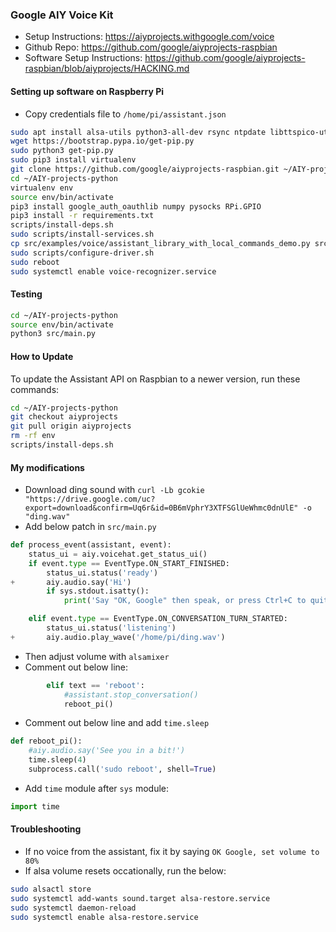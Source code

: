 ### Google AIY Voice Kit
* Setup Instructions: https://aiyprojects.withgoogle.com/voice
* Github Repo: https://github.com/google/aiyprojects-raspbian
* Software Setup Instructions: https://github.com/google/aiyprojects-raspbian/blob/aiyprojects/HACKING.md

#### Setting up software on Raspberry Pi
* Copy credentials file to `/home/pi/assistant.json`
```bash
sudo apt install alsa-utils python3-all-dev rsync ntpdate libttspico-utils git
wget https://bootstrap.pypa.io/get-pip.py
sudo python3 get-pip.py
sudo pip3 install virtualenv
git clone https://github.com/google/aiyprojects-raspbian.git ~/AIY-projects-python
cd ~/AIY-projects-python
virtualenv env
source env/bin/activate
pip3 install google_auth_oauthlib numpy pysocks RPi.GPIO
pip3 install -r requirements.txt
scripts/install-deps.sh
sudo scripts/install-services.sh
cp src/examples/voice/assistant_library_with_local_commands_demo.py src/main.py
sudo scripts/configure-driver.sh
sudo reboot
sudo systemctl enable voice-recognizer.service
```

#### Testing
```bash
cd ~/AIY-projects-python
source env/bin/activate
python3 src/main.py
```

#### How to Update
To update the Assistant API on Raspbian to a newer version, run these commands:
```bash
cd ~/AIY-projects-python
git checkout aiyprojects
git pull origin aiyprojects
rm -rf env
scripts/install-deps.sh
```

#### My modifications
* Download ding sound with `curl -Lb gcokie "https://drive.google.com/uc?export=download&confirm=Uq6r&id=0B6mVphrY3XTFSGlUeWhmc0dnUlE" -o "ding.wav"`
* Add below patch in `src/main.py`
```python
def process_event(assistant, event):
    status_ui = aiy.voicehat.get_status_ui()
    if event.type == EventType.ON_START_FINISHED:
        status_ui.status('ready')
+       aiy.audio.say('Hi')
        if sys.stdout.isatty():
            print('Say "OK, Google" then speak, or press Ctrl+C to quit...')

    elif event.type == EventType.ON_CONVERSATION_TURN_STARTED:
        status_ui.status('listening')
+       aiy.audio.play_wave('/home/pi/ding.wav')
```
* Then adjust volume with `alsamixer`
* Comment out below line:
```python
        elif text == 'reboot':
            #assistant.stop_conversation()
            reboot_pi()
```
* Comment out below line and add `time.sleep`
```python
def reboot_pi():
    #aiy.audio.say('See you in a bit!')
    time.sleep(4)
    subprocess.call('sudo reboot', shell=True)
```
* Add `time` module after `sys` module:
```python
import time
```

#### Troubleshooting
* If no voice from the assistant, fix it by saying `OK Google, set volume to 80%`
* If alsa volume resets occationally, run the below:
```bash
sudo alsactl store
sudo systemctl add-wants sound.target alsa-restore.service
sudo systemctl daemon-reload
sudo systemctl enable alsa-restore.service
```

